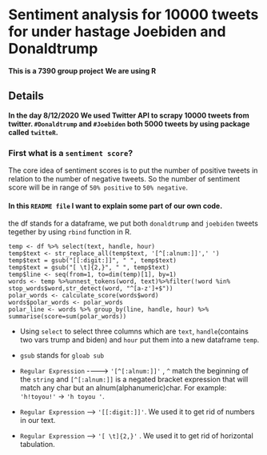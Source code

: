 # Sentiment analysis for 10000 tweets for under hastage Joebiden and Donaldtrump
**This is a 7390 group project**
**We are using R**



## Details
**In the day 8/12/2020 We used Twitter API to scrapy 10000 tweets from twitter. `#Donaldtrump` and `#Joebiden` both 5000 tweets by using package called `twitteR`.**


### First what is a `sentiment score`?

The core idea of sentiment scores is to put the number of positive tweets in relation to the number of negative tweets. So the number of sentiment score will be in range of `50% positive` to `50% negative`. 

#### In this `README file` I want to explain some part of our own code.

the df stands for a dataframe, we put both `donaldtrump` and `joebiden` tweets tegether by using `rbind` function in R.

```
temp <- df %>% select(text, handle, hour)
temp$text <- str_replace_all(temp$text, '[^[:alnum:]]',' ')
temp$text = gsub("[[:digit:]]", " ", temp$text)
temp$text = gsub("[ \t]{2,}", " ", temp$text)
temp$line <- seq(from=1, to=dim(temp)[1], by=1)
words <- temp %>%unnest_tokens(word, text)%>%filter(!word %in% stop_words$word,str_detect(word, "^[a-z']+$"))
polar_words <- calculate_score(words$word)
words$polar_words <- polar_words
polar_line <- words %>% group_by(line, handle, hour) %>% summarise(score=sum(polar_words))
```

- Using `select` to select three columns which are `text`, `handle`(contains two vars trump and biden) and `hour` put them into a new dataframe `temp`.

- `gsub` stands for `gloab sub` 

- `Regular Expression` ----> `'[^[:alnum:]]'`  , `^` match the beginning of the `string` and `[^[:alnum:]]` is a negated bracket expression that will match any char but an alnum(alphanumeric)char. For example: `'h!toyou!'` -> `'h toyou '`.

- `Regular Expression` --> `'[[:digit:]]'`. We used it to get rid of numbers in our text.

- `Regular Expression` --> `'[ \t]{2,}'` .  We used it to get rid of horizontal tabulation.















